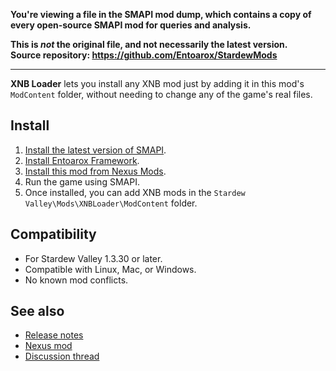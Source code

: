 **You're viewing a file in the SMAPI mod dump, which contains a copy of every open-source SMAPI mod
for queries and analysis.**

**This is _not_ the original file, and not necessarily the latest version.**  
**Source repository: https://github.com/Entoarox/StardewMods**

----

**XNB Loader** lets you install any XNB mod just by adding it in this mod's `ModContent` folder,
without needing to change any of the game's real files.

## Install
1. [Install the latest version of SMAPI](https://smapi.io).
2. [Install Entoarox Framework](https://www.nexusmods.com/stardewvalley/mods/2269).
3. [Install this mod from Nexus Mods](https://www.nexusmods.com/stardewvalley/mods/2275).
4. Run the game using SMAPI.
5. Once installed, you can add XNB mods in the `Stardew Valley\Mods\XNBLoader\ModContent` folder.

## Compatibility
* For Stardew Valley 1.3.30 or later.
* Compatible with Linux, Mac, or Windows.
* No known mod conflicts.

## See also
* [Release notes](RELEASE-NOTES.md)
* [Nexus mod](http://www.nexusmods.com/stardewvalley/mods/2275)
* [Discussion thread](https://community.playstarbound.com/threads/smapi-xnb-loader.130047/)
